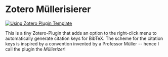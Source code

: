 # Zotero Müllerisierer

[![Using Zotero Plugin Template](https://img.shields.io/badge/Using-Zotero%20Plugin%20Template-blue?style=flat-square&logo=github)](https://github.com/windingwind/zotero-plugin-template)

This is a tiny Zotero-Plugin that adds an option to the right-click menu to automatically generate citation keys for BibTeX. The scheme for the citation keys is inspired by a convention invented by a Professor Müller -- hence I call the plugin the *Müllerizer*! 
